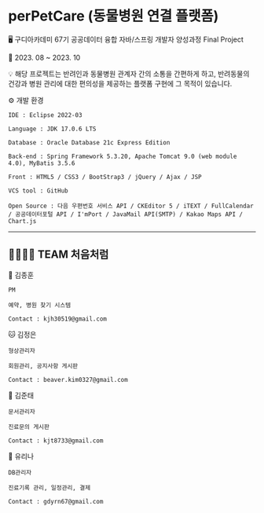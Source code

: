 # perPetCare (동물병원 연결 플랫폼)

🖥️ 구디아카데미 67기 공공데이터 융합 자바/스프링 개발자 양성과정 Final Project

📅 2023. 08 ~ 2023. 10

💡 해당 프로젝트는 반려인과 동물병원 관계자 간의 소통을 간편하게 하고, 반려동물의 건강과 병원 관리에 대한 편의성을 제공하는 플랫폼 구현에 그 목적이 있습니다.

⚙️ 개발 환경

    IDE : Eclipse 2022-03
    
    Language : JDK 17.0.6 LTS
    
    Database : Oracle Database 21c Express Edition
    
    Back-end : Spring Framework 5.3.20, Apache Tomcat 9.0 (web module 4.0), MyBatis 3.5.6
    
    Front : HTML5 / CSS3 / BootStrap3 / jQuery / Ajax / JSP
    
    VCS tool : GitHub
    
    Open Source : 다음 우편번호 서비스 API / CKEditor 5 / iTEXT / FullCalendar / 공공데이터포털 API / I'mPort / JavaMail API(SMTP) / Kakao Maps API / Chart.js
    
---


👨‍👩‍👧‍👦 TEAM 처음처럼
---
🐶 김종훈

    PM
   
    예약, 병원 찾기 시스템
    
    Contact : kjh30519@gmail.com


🐱 김정은
    
    형상관리자

    회원관리, 공지사항 게시판

    Contact : beaver.kim0327@gmail.com

    
🦎 김준태

    문서관리자

    진료문의 게시판

    Contact : kjt8733@gmail.com
   
🦜 유리나

    DB관리자

    진료기록 관리, 일정관리, 결제

    Contact : gdyrn67@gmail.com

